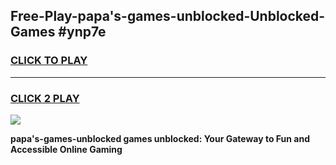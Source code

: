 
## Free-Play-papa's-games-unblocked-Unblocked-Games #ynp7e
<h3>
<a href="https://news.freeplayer.one?title=papa's-games-unblocked&ref=8M">CLICK TO PLAY</a></h3>
<hr>

<h3>
<a href="https://news.freeplayer.one?title=papa's-games-unblocked&ref=8M">CLICK 2 PLAY</a>
  
</h3>

<a href="https://news.freeplayer.one?title=papa's-games-unblocked&ref=8M"><img src="https://clearcache.store/games.png"></a>


**papa's-games-unblocked games unblocked: Your Gateway to Fun and Accessible Online Gaming**
